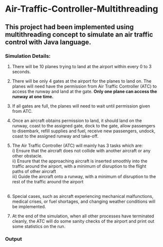 # Air-Traffic-Controller-Multithreading

## This project had been implemented using multithreading concept to simulate an air traffic control with Java language.

### Simulation Details:<br />
1. There will be 10 planes trying to land at the airport within every 0 to 3 seconds.

2. There will be only 4 gates at the airport for the planes to land on. The planes will need have the permission from Air Traffic Controller (ATC) to access the runway and land at the gate. **Only one plane can access the runway at one time.**

3. If all gates are full, the planes will need to wait until permission given from ATC.

4. Once an aircraft obtains permission to land, it should land on the runway, coast to the assigned gate, dock to the gate, allow passengers to disembark, refill supplies and fuel, receive new passengers, undock, coast to the assigned runway and take-off. <br/>

5. The Air Traffic Controller (ATC) will mainly has 3 tasks which are:<br/>
   i) Ensure that the aircraft does not collide with another aircraft or any other obstacle. <br/>
   ii) Ensure that the approaching aircraft is inserted smoothly into the traffic around the airport, with a minimum of disruption to the flight paths of other aircraft <br/>
   iii) Guide the aircraft onto a runway, with a minimum of disruption to the rest of the traffic around the airport <br/><br/>

6. Special cases, such as aircraft experiencing mechanical malfunctions, medical crises, or fuel shortages, and changing weather conditions will be implemented. <br/>

7. At the end of the simulation, when all other processes have terminated cleanly, the ATC will do some sanity checks of the airport and print out some statistics on the run. 

### Output<br />
